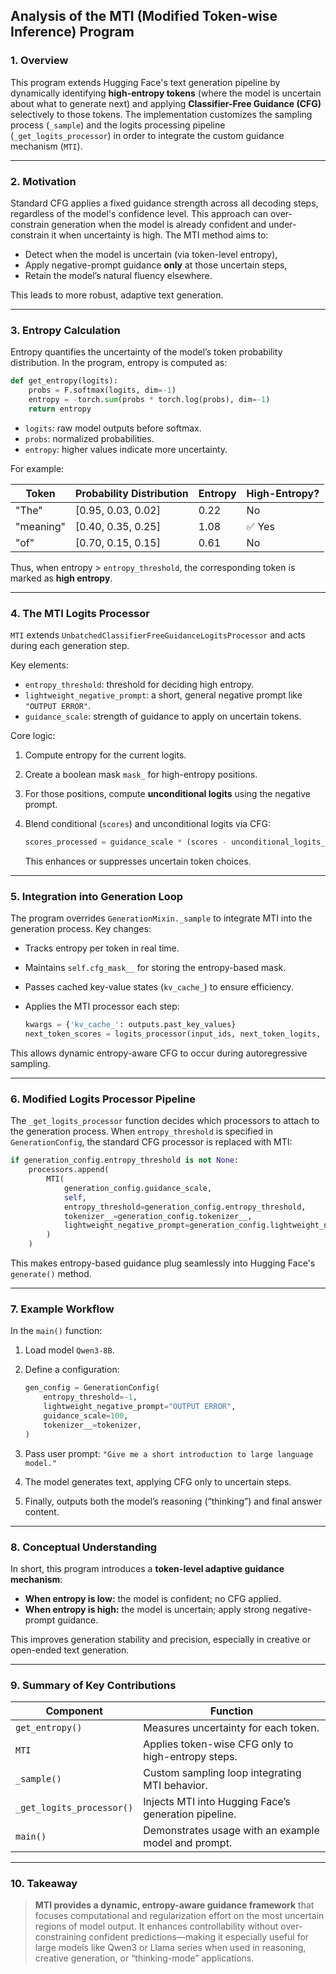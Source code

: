 ## Analysis of the MTI (Modified Token-wise Inference) Program

### 1. Overview

This program extends Hugging Face's text generation pipeline by dynamically identifying **high-entropy tokens** (where the model is uncertain about what to generate next) and applying **Classifier-Free Guidance (CFG)** selectively to those tokens. The implementation customizes the sampling process (`_sample`) and the logits processing pipeline (`_get_logits_processor`) in order to integrate the custom guidance mechanism (`MTI`).

---

### 2. Motivation

Standard CFG applies a fixed guidance strength across all decoding steps, regardless of the model's confidence level. This approach can over-constrain generation when the model is already confident and under-constrain it when uncertainty is high. The MTI method aims to:

* Detect when the model is uncertain (via token-level entropy),
* Apply negative-prompt guidance **only** at those uncertain steps,
* Retain the model’s natural fluency elsewhere.

This leads to more robust, adaptive text generation.

---

### 3. Entropy Calculation

Entropy quantifies the uncertainty of the model’s token probability distribution. In the program, entropy is computed as:

```python
def get_entropy(logits):
    probs = F.softmax(logits, dim=-1)
    entropy = -torch.sum(probs * torch.log(probs), dim=-1)
    return entropy
```

* `logits`: raw model outputs before softmax.
* `probs`: normalized probabilities.
* `entropy`: higher values indicate more uncertainty.

For example:

| Token     | Probability Distribution | Entropy | High-Entropy? |
| --------- | ------------------------ | ------- | ------------- |
| "The"     | [0.95, 0.03, 0.02]       | 0.22    | No            |
| "meaning" | [0.40, 0.35, 0.25]       | 1.08    | ✅ Yes         |
| "of"      | [0.70, 0.15, 0.15]       | 0.61    | No            |

Thus, when entropy > `entropy_threshold`, the corresponding token is marked as **high entropy**.

---

### 4. The MTI Logits Processor

`MTI` extends `UnbatchedClassifierFreeGuidanceLogitsProcessor` and acts during each generation step.

Key elements:

* `entropy_threshold`: threshold for deciding high entropy.
* `lightweight_negative_prompt`: a short, general negative prompt like `"OUTPUT ERROR"`.
* `guidance_scale`: strength of guidance to apply on uncertain tokens.

Core logic:

1. Compute entropy for the current logits.
2. Create a boolean mask `mask_` for high-entropy positions.
3. For those positions, compute **unconditional logits** using the negative prompt.
4. Blend conditional (`scores`) and unconditional logits via CFG:

   ```python
   scores_processed = guidance_scale * (scores - unconditional_logits_) + unconditional_logits_
   ```

   This enhances or suppresses uncertain token choices.

---

### 5. Integration into Generation Loop

The program overrides `GenerationMixin._sample` to integrate MTI into the generation process. Key changes:

* Tracks entropy per token in real time.
* Maintains `self.cfg_mask__` for storing the entropy-based mask.
* Passes cached key-value states (`kv_cache_`) to ensure efficiency.
* Applies the MTI processor each step:

  ```python
  kwargs = {'kv_cache_': outputs.past_key_values}
  next_token_scores = logits_processor(input_ids, next_token_logits, **kwargs)
  ```

This allows dynamic entropy-aware CFG to occur during autoregressive sampling.

---

### 6. Modified Logits Processor Pipeline

The `_get_logits_processor` function decides which processors to attach to the generation process. When `entropy_threshold` is specified in `GenerationConfig`, the standard CFG processor is replaced with MTI:

```python
if generation_config.entropy_threshold is not None:
    processors.append(
        MTI(
            generation_config.guidance_scale,
            self,
            entropy_threshold=generation_config.entropy_threshold,
            tokenizer__=generation_config.tokenizer__,
            lightweight_negative_prompt=generation_config.lightweight_negative_prompt,
        )
    )
```

This makes entropy-based guidance plug seamlessly into Hugging Face's `generate()` method.

---

### 7. Example Workflow

In the `main()` function:

1. Load model `Qwen3-8B`.
2. Define a configuration:

   ```python
   gen_config = GenerationConfig(
       entropy_threshold=-1,
       lightweight_negative_prompt="OUTPUT ERROR",
       guidance_scale=100,
       tokenizer__=tokenizer,
   )
   ```
3. Pass user prompt: `"Give me a short introduction to large language model."`
4. The model generates text, applying CFG only to uncertain steps.
5. Finally, outputs both the model’s reasoning (“thinking”) and final answer content.

---

### 8. Conceptual Understanding

In short, this program introduces a **token-level adaptive guidance mechanism**:

* **When entropy is low:** the model is confident; no CFG applied.
* **When entropy is high:** the model is uncertain; apply strong negative-prompt guidance.

This improves generation stability and precision, especially in creative or open-ended text generation.

---

### 9. Summary of Key Contributions

| Component                 | Function                                             |
| ------------------------- | ---------------------------------------------------- |
| `get_entropy()`           | Measures uncertainty for each token.                 |
| `MTI`                     | Applies token-wise CFG only to high-entropy steps.   |
| `_sample()`               | Custom sampling loop integrating MTI behavior.       |
| `_get_logits_processor()` | Injects MTI into Hugging Face’s generation pipeline. |
| `main()`                  | Demonstrates usage with an example model and prompt. |

---

### 10. Takeaway

> **MTI provides a dynamic, entropy-aware guidance framework** that focuses computational and regularization effort on the most uncertain regions of model output. It enhances controllability without over-constraining confident predictions—making it especially useful for large models like Qwen3 or Llama series when used in reasoning, creative generation, or “thinking-mode” applications.
